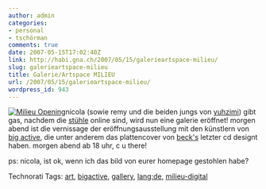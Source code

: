 ```yaml
---
author: admin
categories:
- personal
- tschörman
comments: true
date: 2007-05-15T17:02:40Z
link: http://habi.gna.ch/2007/05/15/galerieartspace-milieu/
slug: galerieartspace-milieu
title: Galerie/Artspace MILIEU
url: /2007/05/15/galerieartspace-milieu/
wordpress_id: 943
---
```


[![Milieu Opening](http://habi.gna.ch/wp-content/uploads/2007/05/milieu-opening-tm.jpg)](http://habi.gna.ch/wp-content/uploads/2007/05/milieu-opening.jpg)nicola (sowie remy und die beiden jungs von [yuhzimi](http://www.yuhzimi.com/)) gibt gas, nachdem die [stühle](http://habi.gna.ch/2007/03/22/foldschoolcom-downloadable-diy-chairs-for-kids-and-geeks/) online sind, wird nun eine galerie eröffnet!
morgen abend ist die vernissage der eröffnungsausstellung mit den künstlern von [big active](http://bigactive.com/), die unter anderem das plattencover von [beck's](http://bigactive.com/#) letzter cd designt haben. morgen abend ab 18 uhr, c u there!

ps: nicola, ist ok, wenn ich das bild von eurer homepage gestohlen habe?



Technorati Tags: [art](http://www.technorati.com/tag/art), [bigactive](http://www.technorati.com/tag/bigactive), [gallery](http://www.technorati.com/tag/gallery), [lang:de](http://www.technorati.com/tag/lang:de), [milieu-digital](http://www.technorati.com/tag/milieu-digital)

